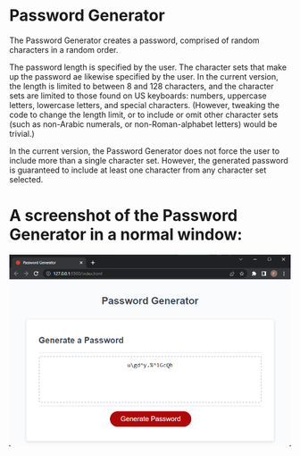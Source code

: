 # Password Generator

The Password Generator creates a password, comprised of random characters in a random order.

The password length is specified by the user. The character sets that make up the password ae likewise specified by the user. In the current version, the length is limited to between 8 and 128 characters, and the character sets are limited to those found on US keyboards: numbers, uppercase letters, lowercase letters, and special characters. (However, tweaking the code to change the length limit, or to include or omit other character sets (such as non-Arabic numerals, or non-Roman-alphabet letters) would be trivial.)

In the current version, the Password Generator does not force the user to include more than a single character set. However, the generated password is guaranteed to include at least one character from any character set selected.

# A screenshot of the Password Generator in a normal window:

![module three challenge screencap](/readme-screencap.png)